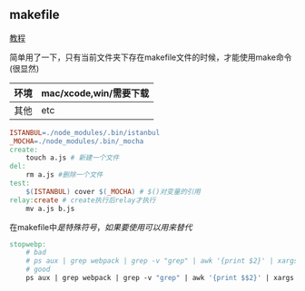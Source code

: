 ## makefile
[教程](https://segmentfault.com/a/1190000004437816)

简单用了一下，只有当前文件夹下存在makefile文件的时候，才能使用make命令(很显然)

|环境|mac/xcode,win/需要下载|
|-|-|
|其他|etc|

```makefile
ISTANBUL=./node_modules/.bin/istanbul
_MOCHA=./node_modules/.bin/_mocha
create:
    touch a.js # 新建一个文件
del:
    rm a.js #删除一个文件
test:
    $(ISTANBUL) cover $(_MOCHA) # $()对变量的引用
relay:create # create执行后relay才执行
    mv a.js b.js
```

在makefile中$是特殊符号，如果要使用可以用$$来替代$
```makefile
stopwebp:
    # bad
    # ps aux | grep webpack | grep -v "grep" | awk '{print $2}' | xargs kill -9
    # good
    ps aux | grep webpack | grep -v "grep" | awk '{print $$2}' | xargs kill -9
```
